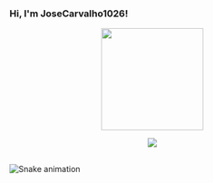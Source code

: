 ### Hi, I'm JoseCarvalho1026!

<div align="center">
  <a href="https://github.com/JoseCarvalho1026">
  <img height="180em" src="https://github-readme-stats.vercel.app/api?username=JoseCarvalho1026&show_icons=true&theme=blue&include_all_commits=true&count_private=true"/>
    <p>
      <p>
  <a href = "mailto:gasparcarvalho1026@gmail.com"><img src="https://img.shields.io/badge/-Gmail-%23333?style=for-the-badge&logo=gmail&logoColor=red" target="_blank"></a>
</div>
  
##
<div>
  
  ![Snake animation](https://github.com/JoseCarvalho1026/JoseCarvalho1026/blob/output/github-contribution-grid-snake.svg)
</div>

